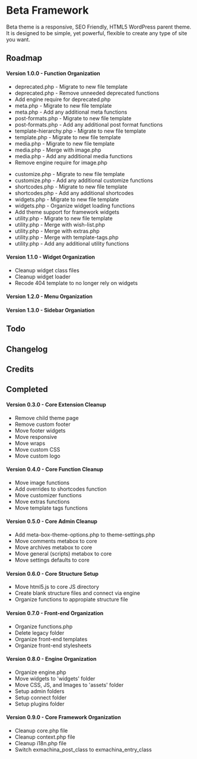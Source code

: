 Beta Framework
==============
Beta theme is a responsive, SEO Friendly, HTML5 WordPress parent theme. It is designed to be simple, yet powerful, flexible to create any type of site you want.


Roadmap
-------
#### Version 1.0.0 - Function Organization
- deprecated.php - Migrate to new file template
- deprecated.php - Remove unneeded deprecated functions
- Add engine require for deprecated.php
- meta.php - Migrate to new file template
- meta.php - Add any additional meta functions
- post-formats.php - Migrate to new file template
- post-formats.php - Add any additional post format functions
- template-hierarchy.php - Migrate to new file template
- template.php - Migrate to new file template
- media.php - Migrate to new file template
- media.php - Merge with image.php
- media.php - Add any additional media functions
- Remove engine require for image.php
+ customize.php - Migrate to new file template
+ customize.php - Add any additional customize functions
+ shortcodes.php - Migrate to new file template
+ shortcodes.php - Add any additional shortcodes
+ widgets.php - Migrate to new file template
+ widgets.php - Organize widget loading functions
+ Add theme support for framework widgets
+ utility.php - Migrate to new file template
+ utility.php - Merge with wish-list.php
+ utility.php - Merge with extras.php
+ utility.php - Merge with template-tags.php
+ utility.php - Add any additional utility functions


#### Version 1.1.0 - Widget Organization
+ Cleanup widget class files
+ Cleanup widget loader
+ Recode 404 template to no longer rely on widgets





#### Version 1.2.0 - Menu Organization

#### Version 1.3.0 - Sidebar Organiation


Todo
----

Changelog
---------

Credits
-------

Completed
---------
#### Version 0.3.0 - Core Extension Cleanup
- Remove child theme page
- Remove custom footer
- Move footer widgets
- Move responsive
- Move wraps
- Move custom CSS
- Move custom logo

#### Version 0.4.0 - Core Function Cleanup
- Move image functions
- Add overrides to shortcodes function
- Move customizer functions
- Move extras functions
- Move template tags functions

#### Version 0.5.0 - Core Admin Cleanup
- Add meta-box-theme-options.php to theme-settings.php
- Move comments metabox to core
- Move archives metabox to core
- Move general (scripts) metabox to core
- Move settings defaults to core

#### Version 0.6.0 - Core Structure Setup
- Move html5.js to core JS directory
- Create blank structure files and connect via engine
- Organize functions to appropiate structure file

#### Version 0.7.0 - Front-end Organization
- Organize functions.php
- Delete legacy folder
- Organize front-end templates
- Organize front-end stylesheets

#### Version 0.8.0 - Engine Organization
- Organize engine.php
- Move widgets to 'widgets' folder
- Move CSS, JS, and Images to 'assets' folder
- Setup admin folders
- Setup connect folder
- Setup plugins folder

#### Version 0.9.0 - Core Framework Organization
- Cleanup core.php file
- Cleanup context.php file
- Cleanup i18n.php file
- Switch exmachina_post_class to exmachina_entry_class